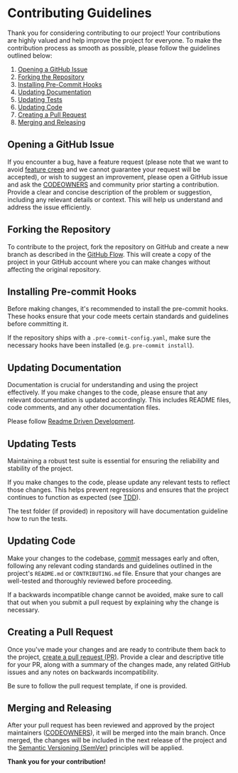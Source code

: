 # Contributing Guidelines

Thank you for considering contributing to our project! Your contributions are highly valued and help improve the project for everyone. To make the contribution process as smooth as possible, please follow the guidelines outlined below:

1. [Opening a GitHub Issue](#opening-a-github-issue)
1. [Forking the Repository](#forking-the-repository)
1. [Installing Pre-Commit Hooks](#installing-pre-commit-hooks)
1. [Updating Documentation](#updating-documentation)
1. [Updating Tests](#updating-tests)
1. [Updating Code](#updating-code)
1. [Creating a Pull Request](#creating-a-pull-request)
1. [Merging and Releasing](#merging-and-releasing)

## Opening a GitHub Issue

If you encounter a bug, have a feature request (please note that we want to avoid [feature creep](https://en.wikipedia.org/wiki/Feature_creep) and we cannot guarantee your request will be accepted), or wish to suggest an improvement, please open a GitHub issue and ask the [CODEOWNERS](https://docs.github.com/en/repositories/managing-your-repositorys-settings-and-features/customizing-your-repository/about-code-owners) and community prior starting a contribution. Provide a clear and concise description of the problem or suggestion, including any relevant details or context. This will help us understand and address the issue efficiently.

## Forking the Repository

To contribute to the project, fork the repository on GitHub and create a new branch as described in the [GitHub Flow](https://docs.github.com/en/get-started/using-github/github-flow). This will create a copy of the project in your GitHub account where you can make changes without affecting the original repository.

## Installing Pre-commit Hooks

Before making changes, it's recommended to install the pre-commit hooks. These hooks ensure that your code meets certain standards and guidelines before committing it. 

If the repository ships with a `.pre-commit-config.yaml`, make sure the necessary hooks have been installed (e.g. `pre-commit install`).

## Updating Documentation

Documentation is crucial for understanding and using the project effectively. If you make changes to the code, please ensure that any relevant documentation is updated accordingly. This includes README files, code comments, and any other documentation files.

Please follow [Readme Driven Development](https://tom.preston-werner.com/2010/08/23/readme-driven-development.html).

## Updating Tests

Maintaining a robust test suite is essential for ensuring the reliability and stability of the project. 

If you make changes to the code, please update any relevant tests to reflect those changes. This helps 
prevent regressions and ensures that the project continues to function as expected (see [TDD](https://en.wikipedia.org/wiki/Test-driven_development)).

The test folder (if provided) in repository will have documentation guideline how to run the tests.

## Updating Code

Make your changes to the codebase, [commit](https://docs.github.com/en/desktop/making-changes-in-a-branch/committing-and-reviewing-changes-to-your-project-in-github-desktop) messages early and often, following any relevant coding standards and guidelines outlined in the project's `README.md` or `CONTRIBUTING.md` file. Ensure that your changes are well-tested and thoroughly reviewed before proceeding.

If a backwards incompatible change cannot be avoided, make sure to call that out when you submit a pull request by explaining why the change is necessary.

## Creating a Pull Request

Once you've made your changes and are ready to contribute them back to the project, [create a pull request (PR)](https://docs.github.com/en/pull-requests/collaborating-with-pull-requests/proposing-changes-to-your-work-with-pull-requests/creating-a-pull-request). Provide a clear and descriptive title for your PR, along with a summary of the changes made, any related GitHub issues and any notes on backwards incompatibility.

Be sure to follow the pull request template, if one is provided.

## Merging and Releasing

After your pull request has been reviewed and approved by the project maintainers ([CODEOWNERS](https://docs.github.com/en/repositories/managing-your-repositorys-settings-and-features/customizing-your-repository/about-code-owners)), it will be merged into the main branch. Once merged, the changes will be included in the next release of the project and the [Semantic Versioning (SemVer)](https://semver.org/) principles will be applied.

**Thank you for your contribution!**
